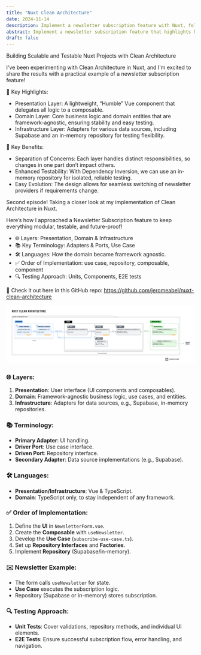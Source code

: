 ```yaml
---
title: "Nuxt Clean Architecture"
date: 2024-11-14
description: Implement a newsletter subscription feature with Nuxt, following a clean architecture
abstract: Implement a newsletter subscription feature that highlights how to organize code into distinct layers using the new Nuxt 4 file structure, making it modular, testable, and scalable.
draft: false
---
```


Building Scalable and Testable Nuxt Projects with Clean Architecture

I've been experimenting with Clean Architecture in Nuxt, and I'm excited to share the results with a practical example of a newsletter subscription feature!

🔹 Key Highlights:

- Presentation Layer: A lightweight, “Humble” Vue component that delegates all logic to a composable.
- Domain Layer: Core business logic and domain entities that are framework-agnostic, ensuring stability and easy testing.
- Infrastructure Layer: Adapters for various data sources, including Supabase and an in-memory repository for testing flexibility.

🔹 Key Benefits:

- Separation of Concerns: Each layer handles distinct responsibilities, so changes in one part don’t impact others.
- Enhanced Testability: With Dependency Inversion, we can use an in-memory repository for isolated, reliable testing.
- Easy Evolution: The design allows for seamless switching of newsletter providers if requirements change.

Second episode! Taking a closer look at my implementation of Clean Architecture in Nuxt.

Here’s how I approached a Newsletter Subscription feature to keep everything modular, testable, and future-proof!

- 🌐 Layers: Presentation, Domain & Infrastructure
- 📚 Key Terminology: Adapters & Ports, Use Case
- 🛠 Languages: How the domain became framework agnostic.
- ✅ Order of Implementation: use case, repository, composable, component
- 🔍 Testing Approach: Units, Components, E2E tests

🔗 Check it out here in this GitHub repo: https://github.com/jeromeabel/nuxt-clean-architecture

![Nuxt Clean Architecture](./nuxt-clean-architecture-jerome-abel.png)

### 🌐 **Layers**:

1. **Presentation**: User interface (UI components and composables).
2. **Domain**: Framework-agnostic business logic, use cases, and entities.
3. **Infrastructure**: Adapters for data sources, e.g., Supabase, in-memory repositories.

### 📚 **Terminology**:

- **Primary Adapter**: UI handling.
- **Driver Port**: Use case interface.
- **Driven Port**: Repository interface.
- **Secondary Adapter**: Data source implementations (e.g., Supabase).

### 🛠 **Languages**:

- **Presentation/Infrastructure**: Vue & TypeScript.
- **Domain**: TypeScript only, to stay independent of any framework.

### ✅ **Order of Implementation**:

1. Define the **UI** in `NewsletterForm.vue`.
2. Create the **Composable** with `useNewsletter`.
3. Develop the **Use Case** (`subscribe-use-case.ts`).
4. Set up **Repository Interfaces** and **Factories**.
5. Implement **Repository** (Supabase/in-memory).

### ✉️ **Newsletter Example**:

- The form calls `useNewsletter` for state.
- **Use Case** executes the subscription logic.
- Repository (Supabase or in-memory) stores subscription.

### 🔍 **Testing Approach**:

- **Unit Tests**: Cover validations, repository methods, and individual UI elements.
- **E2E Tests**: Ensure successful subscription flow, error handling, and navigation.
